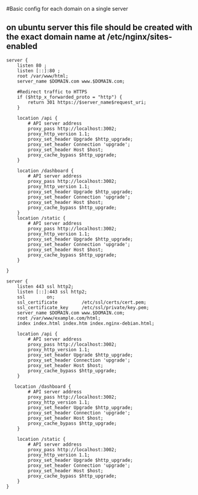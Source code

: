 #Basic config for each domain on a single server
## on ubuntu server this file should be created with the exact domain name at /etc/nginx/sites-enabled
    server {
        listen 80 ;
        listen [::]:80 ;
        root /var/www/html;
        server_name $DOMAIN.com www.$DOMAIN.com;

        #Redirect traffic to HTTPS
        if ($http_x_forwarded_proto = "http") {
            return 301 https://$server_name$request_uri;
        }

        location /api {
            # API server address
            proxy_pass http://localhost:3002;
            proxy_http_version 1.1;
            proxy_set_header Upgrade $http_upgrade;
            proxy_set_header Connection 'upgrade';
            proxy_set_header Host $host;
            proxy_cache_bypass $http_upgrade;
        }

        location /dashboard {
            # API server address
            proxy_pass http://localhost:3002;
            proxy_http_version 1.1;
            proxy_set_header Upgrade $http_upgrade;
            proxy_set_header Connection 'upgrade';
            proxy_set_header Host $host;
            proxy_cache_bypass $http_upgrade;
        }
        location /static {
            # API server address
            proxy_pass http://localhost:3002;
            proxy_http_version 1.1;
            proxy_set_header Upgrade $http_upgrade;
            proxy_set_header Connection 'upgrade';
            proxy_set_header Host $host;
            proxy_cache_bypass $http_upgrade;
        }

    }

    server {
        listen 443 ssl http2;
        listen [::]:443 ssl http2;
        ssl        on;
        ssl_certificate         /etc/ssl/certs/cert.pem;
        ssl_certificate_key     /etc/ssl/private/key.pem;
        server_name $DOMAIN.com www.$DOMAIN.com;
        root /var/www/example.com/html;
        index index.html index.htm index.nginx-debian.html;

        location /api {
            # API server address
            proxy_pass http://localhost:3002;
            proxy_http_version 1.1;
            proxy_set_header Upgrade $http_upgrade;
            proxy_set_header Connection 'upgrade';
            proxy_set_header Host $host;
            proxy_cache_bypass $http_upgrade;
        }

       location /dashboard {
            # API server address
            proxy_pass http://localhost:3002;
            proxy_http_version 1.1;
            proxy_set_header Upgrade $http_upgrade;
            proxy_set_header Connection 'upgrade';
            proxy_set_header Host $host;
            proxy_cache_bypass $http_upgrade;
        }

        location /static {
            # API server address
            proxy_pass http://localhost:3002;
            proxy_http_version 1.1;
            proxy_set_header Upgrade $http_upgrade;
            proxy_set_header Connection 'upgrade';
            proxy_set_header Host $host;
            proxy_cache_bypass $http_upgrade;
        }
    }
